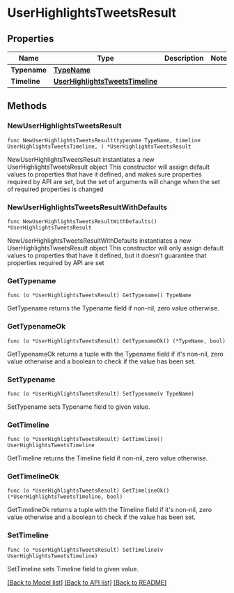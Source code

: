 # UserHighlightsTweetsResult

## Properties

Name | Type | Description | Notes
------------ | ------------- | ------------- | -------------
**Typename** | [**TypeName**](TypeName.md) |  | 
**Timeline** | [**UserHighlightsTweetsTimeline**](UserHighlightsTweetsTimeline.md) |  | 

## Methods

### NewUserHighlightsTweetsResult

`func NewUserHighlightsTweetsResult(typename TypeName, timeline UserHighlightsTweetsTimeline, ) *UserHighlightsTweetsResult`

NewUserHighlightsTweetsResult instantiates a new UserHighlightsTweetsResult object
This constructor will assign default values to properties that have it defined,
and makes sure properties required by API are set, but the set of arguments
will change when the set of required properties is changed

### NewUserHighlightsTweetsResultWithDefaults

`func NewUserHighlightsTweetsResultWithDefaults() *UserHighlightsTweetsResult`

NewUserHighlightsTweetsResultWithDefaults instantiates a new UserHighlightsTweetsResult object
This constructor will only assign default values to properties that have it defined,
but it doesn't guarantee that properties required by API are set

### GetTypename

`func (o *UserHighlightsTweetsResult) GetTypename() TypeName`

GetTypename returns the Typename field if non-nil, zero value otherwise.

### GetTypenameOk

`func (o *UserHighlightsTweetsResult) GetTypenameOk() (*TypeName, bool)`

GetTypenameOk returns a tuple with the Typename field if it's non-nil, zero value otherwise
and a boolean to check if the value has been set.

### SetTypename

`func (o *UserHighlightsTweetsResult) SetTypename(v TypeName)`

SetTypename sets Typename field to given value.


### GetTimeline

`func (o *UserHighlightsTweetsResult) GetTimeline() UserHighlightsTweetsTimeline`

GetTimeline returns the Timeline field if non-nil, zero value otherwise.

### GetTimelineOk

`func (o *UserHighlightsTweetsResult) GetTimelineOk() (*UserHighlightsTweetsTimeline, bool)`

GetTimelineOk returns a tuple with the Timeline field if it's non-nil, zero value otherwise
and a boolean to check if the value has been set.

### SetTimeline

`func (o *UserHighlightsTweetsResult) SetTimeline(v UserHighlightsTweetsTimeline)`

SetTimeline sets Timeline field to given value.



[[Back to Model list]](../README.md#documentation-for-models) [[Back to API list]](../README.md#documentation-for-api-endpoints) [[Back to README]](../README.md)


